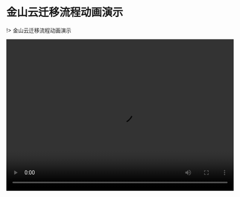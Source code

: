 # 金山云迁移流程动画演示

!> 金山云迁移流程动画演示

<video src="https://oneprocloud.oss-cn-beijing.aliyuncs.com/videos/donghua.mp4" width="600px" height="400px" controls="controls" loop="loop">VMware Migration to Aliyun</video>